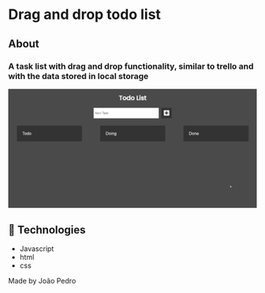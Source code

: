 <h1>Drag and drop todo list</h1>

## About

### A task list with drag and drop functionality, similar to trello and with the data stored in local storage

<img src='img/gif-project.gif'>

## 🚀 Technologies

<ul>
    <li>Javascript</li>
    <li>html</li>
    <li>css</li>
</ul>

Made by João Pedro
